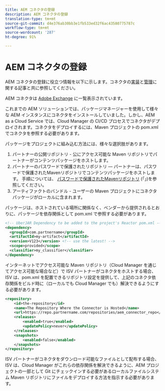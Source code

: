 ```yaml
---
title: AEM コネクタの登録
description: AEM コネクタの登録
translation-type: tm+mt
source-git-commit: d4e376ab30bb3e1fb533ed32f6ac43580775787c
workflow-type: tm+mt
source-wordcount: '287'
ht-degree: 91%

---
```



AEM コネクタの登録
===========================

AEM コネクタの登録に役立つ情報を以下に示します。コネクタの[実装](implement.md)と[管理](maintain.md)に関する記事と共に参照してください。

AEM コネクタは [Adobe Exchange](https://partners.adobe.com/jp/exchangeprogram/experiencecloud) に一覧表示されています。

これまでの AEM ソリューションでは、パッケージマネージャーを使用して様々な AEM インスタンスにコネクタをインストールしていました。しかし、AEM as a Cloud Service では、Cloud Manager の CI/CD プロセスでコネクタがデプロイされます。コネクタをデプロイするには、Maven プロジェクトの pom.xml でコネクタを参照する必要があります。

パッケージをプロジェクトに組み込む方法には、様々な選択肢があります。

1. パートナーの公開リポジトリ - 公にアクセス可能な Maven リポジトリでパートナーがコンテンツパッケージをホストします。
1. パートナーのパスワードで保護されたリポジトリ — パートナーは、パスワードで保護されたMavenリポジトリでコンテンツパッケージをホストします。 手順については、 [パスワードで保護されたMavenリポジトリ](/help/onboarding/getting-access-to-aem-in-cloud/setting-up-project.md#password-protected-maven-repositories) (「」)を参照してください。
1. アーティファクトのバンドル - ユーザーの Maven プロジェクトにコネクタパッケージがローカルに含まれます。

パッケージは、ホストされている場所に関係なく、ベンダーから提供されるとおりに、パッケージを依存関係として pom.xml で参照する必要があります。

```xml
<!-- UberJAR Dependency to be added to the project's Reactor pom.xml -->
<dependency>
  <groupId>com.partnername</groupId>
  <artifactId>my-artifact</artifactId>
  <version>V123</version> <!-- use the latest! -->
  <scope>provided</scope>
  <classifier>my_classifier</classifier>
</dependency>
```

インターネットでアクセス可能な Maven リポジトリ（Cloud Manager を通じてアクセス可能な場合など）で ISV パートナーがコネクタをホストする場合、ISV は、pom.xml を配置できるリポジトリ設定を提供して、上記のコネクタ依存関係をビルド時に（ローカルでも Cloud Manager でも）解決できるようにする必要があります。

```xml
<repository>
    <id>the-repository</id>
    <name>The Repository Where the Connector is Hosted</name>
    <url>https://repo.partnername.com/repositories/aem_connector_repo</url>
    <releases>
        <enabled>true</enabled>
        <updatePolicy>never</updatePolicy>
    </releases>
    <snapshots>
        <enabled>false</enabled>
    </snapshots>
</repository>
```

ISV パートナーがコネクタをダウンロード可能なファイルとして配布する場合、ISV は、Cloud Manager がこれらの依存関係を解決できるように、AEM プロジェクトの一部として Git にチェックインする必要があるローカルファイルシステム Maven リポジトリにファイルをデプロイする方法を指示する必要があります。
